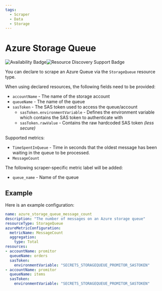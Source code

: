 ```yaml
---
tags:
  - Scraper
  - Data
  - Storage
---
```


# Azure Storage Queue

![Availability Badge](https://img.shields.io/badge/Available%20Starting-v1.0-green.svg)![Resource Discovery Support Badge](https://img.shields.io/badge/Support%20for%20Resource%20Discovery-No-red.svg)

You can declare to scrape an Azure Queue via the `StorageQueue` resource type.

When using declared resources, the following fields need to be provided:

- `accountName` - The name of the storage account
- `queueName` - The name of the queue
- `sasToken` - The SAS token used to access the queue/account
  - `sasToken.environmentVariable` - Defines the environment variable which contains
    the SAS token to authenticate with
  - `sasToken.rawValue` - Contains the raw hardcoded SAS token _(less secure)_

Supported metrics:

- `TimeSpentInQueue` - Time in seconds that the oldest message has been waiting
  in the queue to be processed.
- `MessageCount`

The following scraper-specific metric label will be added:

- `queue_name` - Name of the queue

## Example

Here is an example configuration:

```yaml
name: azure_storage_queue_message_count
description: "The number of messages on an Azure storage queue"
resourceType: StorageQueue
azureMetricConfiguration:
  metricName: MessageCount
  aggregation:
    type: Total
resources:
- accountName: promitor
  queueName: orders
  sasToken:
    environmentVariable: "SECRETS_STORAGEQUEUE_PROMITOR_SASTOKEN"
- accountName: promitor
  queueName: items
  sasToken:
    environmentVariable: "SECRETS_STORAGEQUEUE_PROMITOR_SASTOKEN"
```
